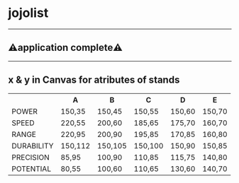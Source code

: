 # jojolist
<div>
</div>
<hr>
<h2>⚠️application complete⚠️</h2>

<hr>

<h2>x & y in Canvas for atributes of stands </h2>
<table>
  <tr>
    <th></th>
    <th>A</th>
    <th>B</th>
    <th>C</th>
    <th>D</th>
    <th>E</th>
  </tr>
  <tr>
    <td>POWER</td>
      <td>150,35</td>
       <td>150,45</td>
          <td>150,55</td>
             <td>150,60</td>
                <td>150,70</td>
  </tr>
  <tr>
<td>SPEED</td>
   <td>220,55</td>
      <td>200,60</td>
        <td>185,65</td>
         <td>175,70</td>
            <td>160,70</td>
  </tr>
  <tr>
  <td>RANGE</td>
     <td>220,95</td>
      <td>200,90</td>
       <td>195,85</td>
           <td>170,85</td>
              <td>160,80</td>


</tr>
  <tr>  
  <td>DURABILITY</td>
     <td>150,112</td>
      <td>150,105</td>
        <td>150,100</td>
          <td>150,90</td>
            <td>150,85</td>
   </tr>
  <tr>  
  <td>PRECISION</td>
    <td>85,95</td>
    <td>100,90</td>
       <td>110,85</td>
    <td>115,75</td>
    <td>140,80</td>
   </tr>
  <tr>
<td>POTENTIAL</td>
   <td>80,55</td>
    <td>100,60</td>
    <td>110,65</td>
    <td>130,60</td>
    <td>140,70</td>

  </tr>
</table>
